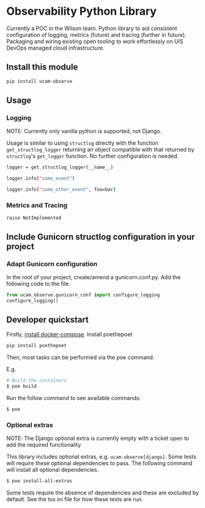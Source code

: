 # Observability Python Library

Currently a POC in the Wilson team. Python library to aid consistent configuration of logging,
metrics (future) and tracing (further in future). Packaging and wiring existing open tooling
to work effortlessly on UIS DevOps managed cloud infrastructure.

## Install this module

```bash
pip install ucam-observe
```

## Usage

### Logging

NOTE: Currently only vanilla python is supported, not Django.

Usage is similar to using `structlog` directly with the function `get_structlog_logger` returning
an object compatible with that returned by `structlog`'s `get_logger` function. No further
configuration is needed.

```bash
logger = get_structlog_logger(__name__)

logger.info("some_event")

logger.info("some_other_event", foo=bar)
```

### Metrics and Tracing

`raise NotImplemented`


## Include Gunicorn structlog configuration in your project

### Adapt Gunicorn configuration
In the root of your project, create/amend a gunicorn.conf.py. Add the following code to the file.

```py
from ucam_observe.gunicorn_conf import configure_logging
configure_logging()
```

## Developer quickstart

Firstly, [install docker-compose](https://docs.docker.com/compose/install/).
Install poethepoet
```bash
pip install poethepoet
```
Then, most tasks can be performed via the poe command.

E.g.

```bash
# Build the containers
$ poe build
```

Run the follow command to see available commands:
```bash
$ poe
```

### Optional extras

NOTE: The Django optional extra is currently empty with a ticket open to add the required
functionality

This library includes optional extras, e.g. `ucam-observe[django]`. Some
tests will require these optional dependencies to pass. The following command
will install all optional dependencies.

```bash
$ poe install-all-extras
```

Some tests require the absence of dependencies and these are excluded by
default. See the tox.ini file for how these tests are run.
